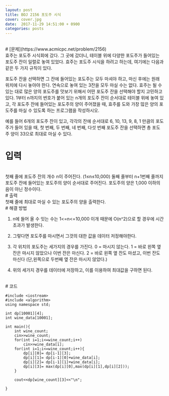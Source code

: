 ```yaml
---
layout: post
title: BOJ 2156 포도주 시식
cover: cover.jpg
date:  2017-11-29 14:51:00 + 0900
categories: posts
---
```

<br>
# [문제](https://www.acmicpc.net/problem/2156)

<br>
효주는 포도주 시식회에 갔다. 그 곳에 갔더니, 테이블 위에 다양한 포도주가 들어있는 포도주 잔이 일렬로 놓여 있었다. 효주는 포도주 시식을 하려고 하는데, 여기에는 다음과 같은 두 가지 규칙이 있다.

포도주 잔을 선택하면 그 잔에 들어있는 포도주는 모두 마셔야 하고, 마신 후에는 원래 위치에 다시 놓아야 한다.
연속으로 놓여 있는 3잔을 모두 마실 수는 없다.
효주는 될 수 있는 대로 많은 양의 포도주를 맛보기 위해서 어떤 포도주 잔을 선택해야 할지 고민하고 있다. 1부터 n까지의 번호가 붙어 있는 n개의 포도주 잔이 순서대로 테이블 위에 놓여 있고, 각 포도주 잔에 들어있는 포도주의 양이 주어졌을 때, 효주를 도와 가장 많은 양의 포도주를 마실 수 있도록 하는 프로그램을 작성하시오.

예를 들어 6개의 포도주 잔이 있고, 각각의 잔에 순서대로 6, 10, 13, 9, 8, 1 만큼의 포도주가 들어 있을 때, 첫 번째, 두 번째, 네 번째, 다섯 번째 포도주 잔을 선택하면 총 포도주 양이 33으로 최대로 마실 수 있다.
<br>
# 입력
<br>
첫째 줄에 포도주 잔의 개수 n이 주어진다. (1≤n≤10,000) 둘째 줄부터 n+1번째 줄까지 포도주 잔에 들어있는 포도주의 양이 순서대로 주어진다. 포도주의 양은 1,000 이하의 음이 아닌 정수이다.
<br>
# 출력
<br>
첫째 줄에 최대로 마실 수 있는 포도주의 양을 출력한다.
<br>
# 해결 방법
<br>

1. n에 들어 올 수 잇는 수는 1<=n<=10,000 이개 때문에 O(n^2)으로 할 경우에 시간 초과가 발생한다.

2. 그렇다면 포도주를 마시면서 그것의 대한 값을 데이터 저정해야한다.

3. 각 위치의 포도주는 세가지의 경우를 가진다. 0 = 마시지 않는다.
1 = 바로 왼쪽 옆 잔은 마시지 않았으나 이번 잔은 마신다.
2 = 바로 왼쪽 옆 잔도 마셨고, 이번 잔도 마신다 (단,왼쪽으로 두번째 옆 잔은 마시지 않았다.)

4. 위의 세가지 경우를 데이터에 저장하고, 이를 이용하여 최대값을 구하면 된다.

<br>
# 코드
<br>

	#include <iostream>
	#include <algorithm>
	using namespace std;

	int dp[10001][4];
	int wine_data[10001];

	int main(){
		int wine_count;
		cin>>wine_count;
		for(int i=1;i<=wine_count;i++)
			cin>>wine_data[i];
		for(int i=1;i<=wine_count;i++){
			dp[i][0]= dp[i-1][3];
			dp[i][1]= dp[i-1][0]+wine_data[i];
			dp[i][2]= dp[i-1][1]+wine_data[i];
			dp[i][3]= max(dp[i][0],max(dp[i][1],dp[i][2]));
		}

		cout<<dp[wine_count][3]<<"\n";

	}
